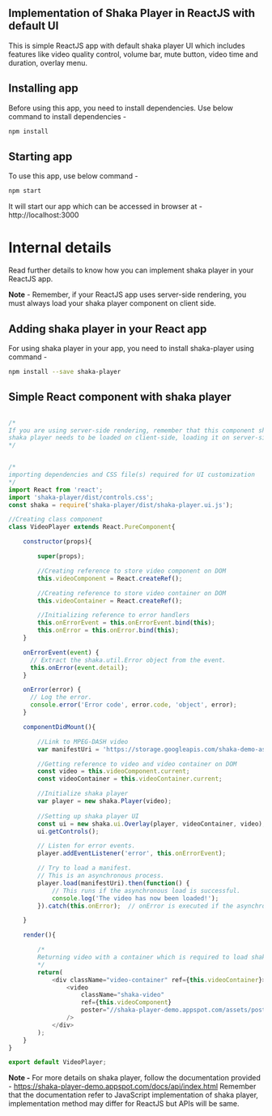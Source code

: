 ## Implementation of Shaka Player in ReactJS with default UI

This is simple ReactJS app with default shaka player UI which includes features like video quality control, volume bar, mute button, video time and duration, overlay menu.

## Installing app

Before using this app, you need to install dependencies. Use below command to install dependencies -

```sh
npm install
```

## Starting app

To use this app, use below command -

```sh
npm start
```

It will start our app which can be accessed in browser at - http://localhost:3000


# Internal details

Read further details to know how you can implement shaka player in your ReactJS app.

**Note** - Remember, if your ReactJS app uses server-side rendering, you must always load your shaka player component on client side.

## Adding shaka player in your React app

For using shaka player in your app, you need to install shaka-player using command -

```sh
npm install --save shaka-player
```

## Simple React component with shaka player

```js

/*
If you are using server-side rendering, remember that this component should be loaded on client-side
shaka player needs to be loaded on client-side, loading it on server-side may lead to error or undesired results
*/


/*
importing dependencies and CSS file(s) required for UI customization
*/
import React from 'react';
import 'shaka-player/dist/controls.css';
const shaka = require('shaka-player/dist/shaka-player.ui.js');

//Creating class component
class VideoPlayer extends React.PureComponent{

	constructor(props){

		super(props);

		//Creating reference to store video component on DOM
		this.videoComponent = React.createRef();

		//Creating reference to store video container on DOM
		this.videoContainer = React.createRef();

		//Initializing reference to error handlers
		this.onErrorEvent = this.onErrorEvent.bind(this);
		this.onError = this.onError.bind(this);
	}

	onErrorEvent(event) {
	  // Extract the shaka.util.Error object from the event.
	  this.onError(event.detail);
	}

	onError(error) {
	  // Log the error.
	  console.error('Error code', error.code, 'object', error);
	}

	componentDidMount(){

		//Link to MPEG-DASH video
		var manifestUri = 'https://storage.googleapis.com/shaka-demo-assets/angel-one/dash.mpd';

		//Getting reference to video and video container on DOM
		const video = this.videoComponent.current;
		const videoContainer = this.videoContainer.current;

		//Initialize shaka player
		var player = new shaka.Player(video);
		  
		//Setting up shaka player UI
      	const ui = new shaka.ui.Overlay(player, videoContainer, video);
      	ui.getControls();

		// Listen for error events.
  		player.addEventListener('error', this.onErrorEvent);

  		// Try to load a manifest.
	  	// This is an asynchronous process.
	  	player.load(manifestUri).then(function() {
		    // This runs if the asynchronous load is successful.
		    console.log('The video has now been loaded!');
	  	}).catch(this.onError);  // onError is executed if the asynchronous load fails.

	}

	render(){

		/*
		Returning video with a container which is required to load shaka player UI.
		*/
		return(
			<div className="video-container" ref={this.videoContainer}>
				<video 
					className="shaka-video"
					ref={this.videoComponent}
					poster="//shaka-player-demo.appspot.com/assets/poster.jpg"
				/>
			</div>
		);
	}
}

export default VideoPlayer;
```


**Note -** For more details on shaka player, follow the documentation provided -
https://shaka-player-demo.appspot.com/docs/api/index.html
Remember that the documentation refer to JavaScript implementation of shaka player, implementation method may differ for ReactJS but APIs will be same.
